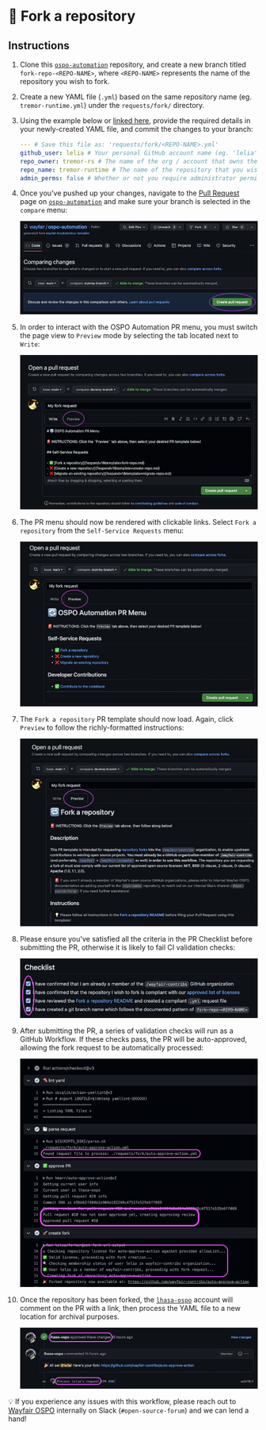 # 🔁 Fork a repository

## Instructions

1. Clone this [`ospo-automation`](https://github.com/wayfair/ospo-automation) repository, and create a new branch titled `fork-repo-<REPO-NAME>`, where `<REPO-NAME>` represents the name of the repository you wish to fork.

1. Create a new YAML file (`.yml`) based on the same repository name (eg. `tremor-runtime.yml`) under the `requests/fork/` directory.

1. Using the example below or [linked here](../../wayfair-contribs/tremor-runtime.yml), provide the required details in your newly-created YAML file, and commit the changes to your branch:

    ```yaml
    --- # Save this file as: 'requests/fork/<REPO-NAME>.yml'
    github_user: lelia # Your personal GitHub account name (eg. 'lelia' from https://github.com/lelia)
    repo_owner: tremor-rs # The name of the org / account that owns the repository you wish to fork (eg. 'tremor-rs' from https://github.com/tremor-rs)
    repo_name: tremor-runtime # The name of the repository that you wish to fork (eg. 'tremor-runtime' from https://github.com/tremor-rs/tremor-runtime)
    admin_perms: false # Whether or not you require administrator permissions for the repository you are forking (eg. 'true')
    ```

1. Once you've pushed up your changes, navigate to the [Pull Request](https://github.com/wayfair/ospo-automation/compare) page on [`ospo-automation`](https://github.com/wayfair/ospo-automation) and make sure your branch is selected in the `compare` menu:

    ![compare](../../img/compare.png)

1. In order to interact with the OSPO Automation PR menu, you must switch the page view to `Preview` mode by selecting the tab located next to `Write`:

    ![open](../../img/open.png)

1. The PR menu should now be rendered with clickable links. Select `Fork a repository` from the `Self-Service Requests` menu:

    ![preview](../../img/preview.png)

1. The `Fork a repository` PR template should now load. Again, click `Preview` to follow the richly-formatted instructions:

    ![fork](../../img/fork.png)

1. Please ensure you've satisfied all the criteria in the PR Checklist before submitting the PR, otherwise it is likely to fail CI validation checks:

    ![checklist](../../img/checklist.png)

1. After submitting the PR, a series of validation checks will run as a GitHub Workflow. If these checks pass, the PR will be auto-approved, allowing the fork request to be automatically processed:

    ![checks](../../img/checks.png)

1. Once the repository has been forked, the [`lhasa-ospo`](https://github.com/lhasa-ospo) account will comment on the PR with a link, then process the YAML file to a new location for archival purposes.

    ![approve](../../img/approve.png)

💡 If you experience any issues with this workflow, please reach out to [Wayfair OSPO](https://wayfair.github.io) internally on Slack (`#open-source-forum`) and we can lend a hand!
